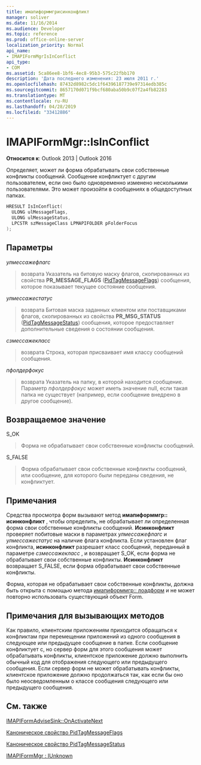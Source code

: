 ```yaml
---
title: имапиформмгрисинконфликт
manager: soliver
ms.date: 11/16/2014
ms.audience: Developer
ms.topic: reference
ms.prod: office-online-server
localization_priority: Normal
api_name:
- IMAPIFormMgrIsInConflict
api_type:
- COM
ms.assetid: 5ca86ee8-1bf6-4ec8-95b3-575c22fbb170
description: 'Дата последнего изменения: 23 июля 2011 г.'
ms.openlocfilehash: 87432d8982c5dc1f64396187739e97314edb385c
ms.sourcegitcommit: 8657170d071f9bcf680aba50b9c07f2a4fb82283
ms.translationtype: MT
ms.contentlocale: ru-RU
ms.lasthandoff: 04/28/2019
ms.locfileid: "33412886"
---
```

# <a name="imapiformmgrisinconflict"></a>IMAPIFormMgr::IsInConflict

  
  
**Относится к**: Outlook 2013 | Outlook 2016 
  
Определяет, может ли форма обрабатывать свои собственные конфликты сообщений. Сообщение конфликтует с другим пользователем, если оно было одновременно изменено несколькими пользователями. Это может произойти в сообщениях в общедоступных папках.
  
```cpp
HRESULT IsInConflict(
  ULONG ulMessageFlags,
  ULONG ulMessageStatus,
  LPCSTR szMessageClass LPMAPIFOLDER pFolderFocus
);
```

## <a name="parameters"></a>Параметры

 _улмессажефлагс_
  
> возврата Указатель на битовую маску флагов, скопированных из свойства **PR_MESSAGE_FLAGS** ([PidTagMessageFlags](pidtagmessageflags-canonical-property.md)) сообщения, которое показывает текущее состояние сообщения.
    
 _улмессажестатус_
  
> возврата Битовая маска заданных клиентом или поставщиками флагов, скопированных из свойства **PR_MSG_STATUS** ([PidTagMessageStatus](pidtagmessagestatus-canonical-property.md)) сообщения, которое предоставляет дополнительные сведения о состоянии сообщения.
    
 _сзмессажекласс_
  
> возврата Строка, которая присваивает имя классу сообщений сообщения.
    
 _пфолдерфокус_
  
> возврата Указатель на папку, в которой находится сообщение. Параметр _пфолдерфокус_ может иметь значение null, если такая папка не существует (например, если сообщение внедрено в другое сообщение). 
    
## <a name="return-value"></a>Возвращаемое значение

S_OK 
  
> Форма не обрабатывает свои собственные конфликты сообщений.
    
S_FALSE 
  
> Форма обрабатывает свои собственные конфликты сообщений, или сообщение, для которого были переданы сведения, не конфликтует.
    
## <a name="remarks"></a>Примечания

Средства просмотра форм вызывают метод **имапиформмгр:: исинконфликт** , чтобы определить, не обрабатывает ли определенная форма свои собственные конфликты сообщений. **Исинконфликт** проверяет побитовые маски в параметрах _улмессажефлагс_ и _улмессажестатус_ на наличие флага конфликта. Если установлен флаг конфликта, **исинконфликт** разрешает класс сообщений, переданный в параметре _сзмессажекласс_ , и возвращает S_OK, если форма не обрабатывает свои собственные конфликты. **Исинконфликт** возвращает S_FALSE, если форма обрабатывает свои собственные конфликты. 
  
Форма, которая не обрабатывает свои собственные конфликты, должна быть открыта с помощью метода [имапиформмгр:: лоадформ](imapiformmgr-loadform.md) и не может повторно использовать существующий объект Form. 
  
## <a name="notes-to-callers"></a>Примечания для вызывающих методов

Как правило, клиентским приложениям приходится обращаться к конфликтам при перемещении приложений из одного сообщения в следующее или предыдущее сообщение в папке. Если сообщение конфликтует с, но сервер форм для этого сообщения может обрабатывать конфликты, клиентское приложение должно выполнить обычный код для отображения следующего или предыдущего сообщения. Если сервер форм не может обрабатывать конфликты, клиентское приложение должно продолжаться так, как если бы оно было неосведомленным о классе сообщения следующего или предыдущего сообщения. 
  
## <a name="see-also"></a>См. также



[IMAPIFormAdviseSink::OnActivateNext](imapiformadvisesink-onactivatenext.md)
  
[Каноническое свойство PidTagMessageFlags](pidtagmessageflags-canonical-property.md)
  
[Каноническое свойство PidTagMessageStatus](pidtagmessagestatus-canonical-property.md)
  
[IMAPIFormMgr : IUnknown](imapiformmgriunknown.md)

